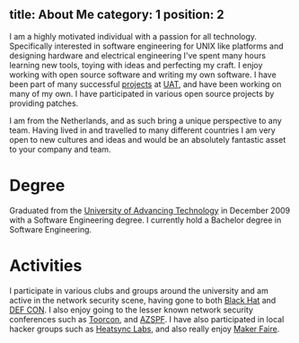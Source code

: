title: About Me
category: 1
position: 2
---
I am a highly motivated individual with a passion for all technology.
Specifically interested in software engineering for UNIX like platforms and
designing hardware and electrical engineering I've spent many hours learning
new tools, toying with ideas and perfecting my craft. I enjoy working with open
source software and writing my own software. I have been part of many
successful [projects][2] at [UAT][1], and have been working on many of my own.
I have participated in various open source projects by providing patches.

I am from the Netherlands, and as such bring a unique perspective to any team.
Having lived in and travelled to many different countries I am very open to new
cultures and ideas and would be an absolutely fantastic asset to your company
and team.

# Degree

Graduated from the [University of Advancing Technology][1] in December 2009
with a Software Engineering degree. I currently hold a Bachelor degree in
Software Engineering.

# Activities

I participate in various clubs and groups around the university and am active
in the network security scene, having gone to both [Black Hat][3] and
[DEF CON][4]. I also enjoy going to the lesser known network security
conferences such as [Toorcon][5], and [AZSPF][8]. I have also participated in
local hacker groups such as [Heatsync Labs][6], and also really enjoy [Maker
Faire][7].

[1]: http://uat.edu/ "University of Advancing Technology"
[2]: /Projects.html "My projects"
[3]: http://blackhat.com/ "Black Hat"
[4]: http://defcon.org/ "Defcon"
[5]: http://toorcon.org/ "Toorcon"
[6]: http://heatsynclabs.org/ "Heatsync Labs"
[7]: http://www.makerfaire.com/ "Maker Faire"
[8]: http://www.azspf.org/ "Arizona Security Practitioners Forum"
